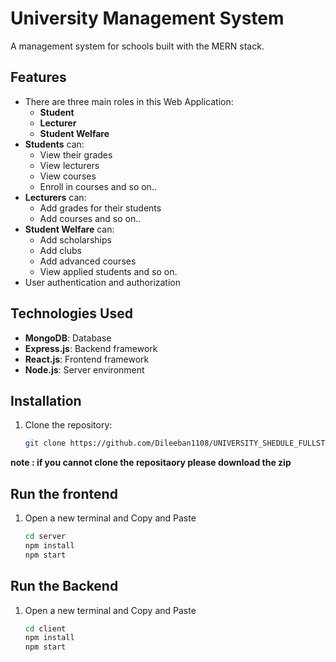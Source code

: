 # University Management System

A management system for schools built with the MERN stack.

## Features
- There are three main roles in this Web Application:
  - **Student**
  - **Lecturer**
  - **Student Welfare**
- **Students** can:
  - View their grades
  - View lecturers
  - View courses
  - Enroll in courses and so on..
- **Lecturers** can:
  - Add grades for their students
  - Add courses and so on..
- **Student Welfare** can:
  - Add scholarships
  - Add clubs
  - Add advanced courses
  - View applied students and so on.
- User authentication and authorization

## Technologies Used
- **MongoDB**: Database
- **Express.js**: Backend framework
- **React.js**: Frontend framework
- **Node.js**: Server environment

## Installation

1. Clone the repository:
   ```sh
   git clone https://github.com/Dileeban1108/UNIVERSITY_SHEDULE_FULLSTACK_WEBAPPLICATION_USING_MERN_STACK.git
**note : if you cannot clone the repositaory please download the zip**
## Run the frontend
1. Open a new terminal and Copy and Paste
   ```sh
   cd server
   npm install   
   npm start
   
## Run the Backend
1. Open a new terminal and Copy and Paste
   ```sh
   cd client
   npm install   
   npm start
